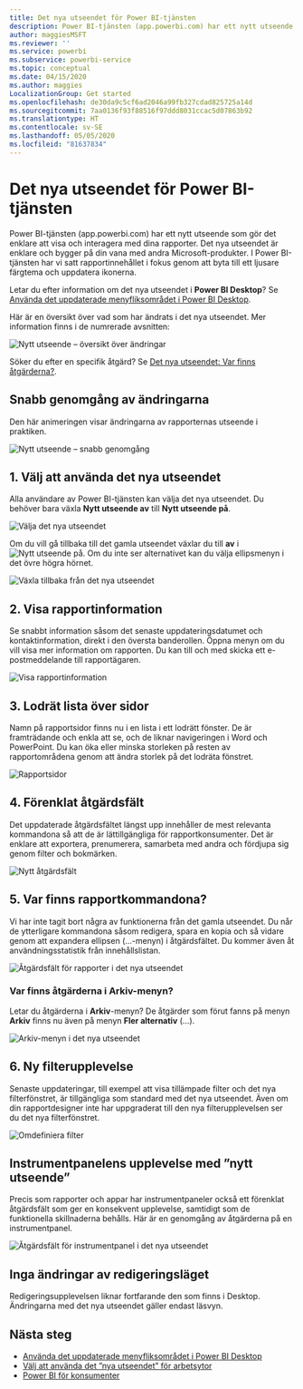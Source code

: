 ```yaml
---
title: Det nya utseendet för Power BI-tjänsten
description: Power BI-tjänsten (app.powerbi.com) har ett nytt utseende. I den här artikeln beskrivs hur du navigerar i rapporter med hjälp av det nya utseendet.
author: maggiesMSFT
ms.reviewer: ''
ms.service: powerbi
ms.subservice: powerbi-service
ms.topic: conceptual
ms.date: 04/15/2020
ms.author: maggies
LocalizationGroup: Get started
ms.openlocfilehash: de30da9c5cf6ad2046a99fb327cdad825725a14d
ms.sourcegitcommit: 7aa0136f93f88516f97ddd8031ccac5d07863b92
ms.translationtype: HT
ms.contentlocale: sv-SE
ms.lasthandoff: 05/05/2020
ms.locfileid: "81637834"
---
```

# <a name="the-new-look-of-the-power-bi-service"></a>Det nya utseendet för Power BI-tjänsten

Power BI-tjänsten (app.powerbi.com) har ett nytt utseende som gör det enklare att visa och interagera med dina rapporter. Det nya utseendet är enklare och bygger på din vana med andra Microsoft-produkter. I Power BI-tjänsten har vi satt rapportinnehållet i fokus genom att byta till ett ljusare färgtema och uppdatera ikonerna. 

Letar du efter information om det nya utseendet i **Power BI Desktop**? Se [Använda det uppdaterade menyfliksområdet i Power BI Desktop](desktop-ribbon.md).

Här är en översikt över vad som har ändrats i det nya utseendet. Mer information finns i de numrerade avsnitten:

![Nytt utseende – översikt över ändringar](media/service-new-look/power-bi-new-look-changes.png)

Söker du efter en specifik åtgärd? Se [Det nya utseendet: Var finns åtgärderna?](service-new-look-where-actions.md).

## <a name="quick-tour-of-the-changes"></a>Snabb genomgång av ändringarna

Den här animeringen visar ändringarna av rapporternas utseende i praktiken.

![Nytt utseende – snabb genomgång](media/service-new-look/power-bi-new-look-quick-tour.gif)

## <a name="1-opt-in-to-the-new-look"></a>1. Välj att använda det nya utseendet

Alla användare av Power BI-tjänsten kan välja det nya utseendet. Du behöver bara växla **Nytt utseende av** till **Nytt utseende på**.

![Välja det nya utseendet](media/service-new-look/power-bi-new-look-off.png)

Om du vill gå tillbaka till det gamla utseendet växlar du till **av** i ![Nytt utseende på](media/service-new-look/power-bi-new-look-toggle-on.png). Om du inte ser alternativet kan du välja ellipsmenyn i det övre högra hörnet.

![Växla tillbaka från det nya utseendet](media/service-new-look/power-bi-new-look-on.png)

## <a name="2-view-report-details"></a>2. Visa rapportinformation 

Se snabbt information såsom det senaste uppdateringsdatumet och kontaktinformation, direkt i den översta banderollen.  Öppna menyn om du vill visa mer information om rapporten. Du kan till och med skicka ett e-postmeddelande till rapportägaren.

![Visa rapportinformation](media/service-new-look/power-bi-new-look-metadata.png)

## <a name="3-vertical-list-of-pages"></a>3. Lodrät lista över sidor 
Namn på rapportsidor finns nu i en lista i ett lodrätt fönster. De är framträdande och enkla att se, och de liknar navigeringen i Word och PowerPoint. Du kan öka eller minska storleken på resten av rapportområdena genom att ändra storlek på det lodräta fönstret.

![Rapportsidor](media/service-new-look/power-bi-new-look-report-pages.png)

## <a name="4-simplified-action-bar"></a>4. Förenklat åtgärdsfält 

Det uppdaterade åtgärdsfältet längst upp innehåller de mest relevanta kommandona så att de är lättillgängliga för rapportkonsumenter. Det är enklare att exportera, prenumerera, samarbeta med andra och fördjupa sig genom filter och bokmärken.

![Nytt åtgärdsfält](media/service-new-look/power-bi-new-look-action-bar.png)

## <a name="5-where-are-the-report-commands"></a>5. Var finns rapportkommandona?

Vi har inte tagit bort några av funktionerna från det gamla utseendet. Du når de ytterligare kommandona såsom redigera, spara en kopia och så vidare genom att expandera ellipsen (...-menyn) i åtgärdsfältet. Du kommer även åt användningsstatistik från innehållslistan.

![Åtgärdsfält för rapporter i det nya utseendet](media/service-new-look/power-bi-report-action-bar-new-look.gif)

### <a name="where-are-file-menu-actions"></a>Var finns åtgärderna i Arkiv-menyn?

Letar du åtgärderna i **Arkiv**-menyn? De åtgärder som förut fanns på menyn **Arkiv** finns nu även på menyn **Fler alternativ** (...). 

![Arkiv-menyn i det nya utseendet](media/service-new-look/power-bi-file-menu-new-look.gif)

## <a name="6-new-filter-experience"></a>6. Ny filterupplevelse

Senaste uppdateringar, till exempel att visa tillämpade filter och det nya filterfönstret, är tillgängliga som standard med det nya utseendet. Även om din rapportdesigner inte har uppgraderat till den nya filterupplevelsen ser du det nya filterfönstret.

![Omdefiniera filter](media/service-new-look/power-bi-new-look-filters.png)

## <a name="dashboard-new-look-experience"></a>Instrumentpanelens upplevelse med ”nytt utseende” 

Precis som rapporter och appar har instrumentpaneler också ett förenklat åtgärdsfält som ger en konsekvent upplevelse, samtidigt som de funktionella skillnaderna behålls. Här är en genomgång av åtgärderna på en instrumentpanel.
 
![Åtgärdsfält för instrumentpanel i det nya utseendet](media/service-new-look/power-bi-dashboard-action-bar-new-look.gif)

## <a name="no-changes-to-edit-mode"></a>Inga ändringar av redigeringsläget 

Redigeringsupplevelsen liknar fortfarande den som finns i Desktop. Ändringarna med det nya utseendet gäller endast läsvyn.

## <a name="next-steps"></a>Nästa steg

- [Använda det uppdaterade menyfliksområdet i Power BI Desktop](desktop-ribbon.md)
- [Välj att använda det ”nya utseendet” för arbetsytor](collaborate-share/service-workspaces-new-look.md)
- [Power BI för konsumenter](consumer/end-user-consumer.md)
